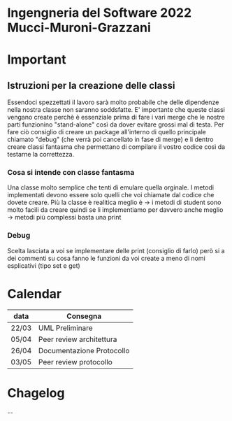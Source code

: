 # Ingengneria del Software 2022 Mucci-Muroni-Grazzani

# Important
## Istruzioni per la creazione delle classi
Essendoci spezzettati il lavoro sarà molto probabile che delle dipendenze nella nostra classe non 
saranno soddsfatte. E' importante che queste classi vengano create perchè è essenziale prima di fare i 
vari merge che le nostre parti funzionino "stand-alone" così da dover evitare grossi mal di testa. Per 
fare ciò consiglio di creare un package all'interno di quello principale chiamato "debug" (che verrà 
poi cancellato in fase di merge) e li dentro creare classi fantasma che permettano di compilare il 
vostro codice così da testarne la correttezza.
### Cosa si intende con classe fantasma
Una classe molto semplice che tenti di emulare quella orginale.
I metodi implementati devono essere solo quelli che voi chiamate dal codice che dovete creare.
Più la classe è realitica meglio è 
-> i metodi di student sono molto facili da creare quindi se li implementiamo per davvero anche meglio
-> metodi più complessi basta una print
### Debug

Scelta lasciata a voi se implementare delle print (consiglio di farlo) però si a dei commenti su cosa 
fanno le funzioni da voi create a meno di nomi esplicativi (tipo set e get)

# Calendar
|data| Consegna |
|-|-|
|22/03|UML Preliminare|
|05/04|Peer review architettura|
|26/04|Documentazione Protocollo|
|03/05|Peer review protocollo|

# Chagelog
--
